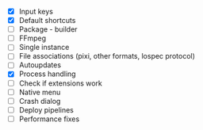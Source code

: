 - [x] Input keys
- [x] Default shortcuts
- [ ] Package - builder
- [ ] FFmpeg
- [ ] Single instance
- [ ] File associations (pixi, other formats, lospec protocol)
- [ ] Autoupdates
- [x] Process handling
- [ ] Check if extensions work
- [ ] Native menu
- [ ] Crash dialog
- [ ] Deploy pipelines
- [ ] Performance fixes